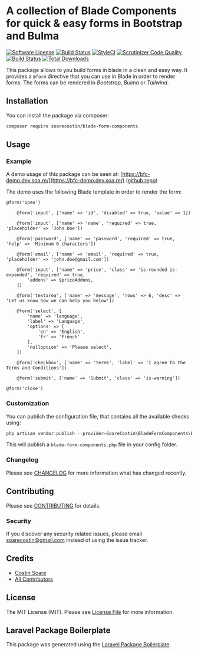 # A collection of Blade Components for quick & easy forms in Bootstrap and Bulma

[![Software License](https://img.shields.io/badge/license-MIT-brightgreen.svg?style=flat-square)](LICENSE.md)
[![Build Status](https://travis-ci.org/soarecostin/blade-form-components.svg?branch=master)](https://travis-ci.org/soarecostin/blade-form-components)
[![StyleCI](https://github.styleci.io/repos/195053164/shield?branch=master)](https://github.styleci.io/repos/195053164)
[![Scrutinizer Code Quality](https://scrutinizer-ci.com/g/soarecostin/blade-form-components/badges/quality-score.png?b=master)](https://scrutinizer-ci.com/g/soarecostin/blade-form-components/?branch=master)
[![Build Status](https://scrutinizer-ci.com/g/soarecostin/blade-form-components/badges/build.png?b=master)](https://scrutinizer-ci.com/g/soarecostin/blade-form-components/build-status/master)
[![Total Downloads](https://img.shields.io/packagist/dt/soarecostin/blade-form-components.svg?style=flat-square)](https://packagist.org/packages/soarecostin/blade-form-components)

This package allows to you build forms in blade in a clean and easy way. It provides a `@form` directive that you can use in Blade in order to render forms. The forms can be rendered in *Bootstrap*, *Bulma* or *Tailwind*.

## Installation

You can install the package via composer:

```bash
composer require soarecostin/blade-form-components
```

## Usage

### Example
A demo usage of this package can be seen at: [https://bfc-demo.dev.soa.re/](https://bfc-demo.dev.soa.re/)
([github repo](https://github.com/soarecostin/blade-form-components-demo))

The demo uses the following Blade template in order to render the form:
```blade
@form('open')

    @form('input', ['name' => 'id', 'disabled' => true, 'value' => 1])
    
    @form('input', ['name' => 'name', 'required' => true, 'placeholder' => 'John Doe'])
    
    @form('password', ['name' => 'password', 'required' => true, 'help' => 'Minimum 6 characters'])
    
    @form('email', ['name' => 'email', 'required' => true, 'placeholder' => 'john.doe@gmail.com'])

    @form('input', ['name' => 'price', 'class' => 'is-rounded is-expanded', 'required' => true,
        'addons' => $priceAddons,
    ])

    @form('textarea', ['name' => 'message', 'rows' => 6, 'desc' => 'Let us know how we can help you below'])

    @form('select', [
        'name' => 'language',
        'label' => 'Language',
        'options' => [
            'en' => 'English',
            'fr' => 'French'
        ],
        'nulloption' => 'Please select',
    ])

    @form('checkbox', ['name' => 'terms', 'label' => 'I agree to the Terms and Conditions'])

    @form('submit', ['name' => 'Submit', 'class' => 'is-warning'])

@form('close')
```

### Customization
You can publish the configuration file, that contains all the available checks using:
```php
php artisan vendor:publish --provider=SoareCostin\BladeFormComponents\BladeFormComponentsServiceProvider
```

This will publish a `blade-form-components.php` file in your config folder.


### Changelog

Please see [CHANGELOG](CHANGELOG.md) for more information what has changed recently.

## Contributing

Please see [CONTRIBUTING](CONTRIBUTING.md) for details.

### Security

If you discover any security related issues, please email soarecostin@gmail.com instead of using the issue tracker.

## Credits

- [Costin Soare](https://github.com/soarecostin)
- [All Contributors](../../contributors)

## License

The MIT License (MIT). Please see [License File](LICENSE.md) for more information.

## Laravel Package Boilerplate

This package was generated using the [Laravel Package Boilerplate](https://laravelpackageboilerplate.com).
